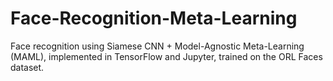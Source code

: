 # Face-Recognition-Meta-Learning
Face recognition using Siamese CNN + Model-Agnostic Meta-Learning (MAML), implemented in TensorFlow and Jupyter, trained on the ORL Faces dataset.
